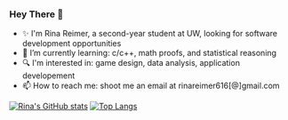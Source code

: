 ### Hey There 👋
- ✨ I'm Rina Reimer, a second-year student at UW, looking for software development opportunities
- 🌱 I’m currently learning: c/c++, math proofs, and statistical reasoning
- 🔍 I'm interested in: game design, data analysis, application developement
-  📫 How to reach me: shoot me an email at rinareimer616[@]gmail.com

[![Rina's GitHub stats](https://github-readme-stats.vercel.app/api?username=rina-reimer&show_icons=true&theme=rose_pine&hide=stars)](https://github.com/rina-reimer/github-readme-stats)
[![Top Langs](https://github-readme-stats.vercel.app/api/top-langs/?username=rina-reimer&layout=compact&theme=rose_pine)](https://github.com/rina-reimer/github-readme-stats)
